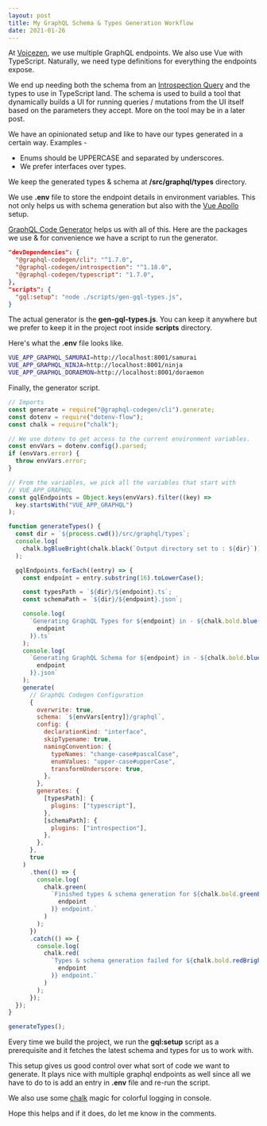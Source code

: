 ```yaml
---
layout: post
title: My GraphQL Schema & Types Generation Workflow
date: 2021-01-26
---
```


At [Voicezen](https://voicezen.ai), we use multiple GraphQL endpoints. We also use Vue with TypeScript. Naturally, we need type definitions for everything the endpoints expose.

We end up needing both the schema from an [Introspection Query](https://graphql.org/learn/introspection/) and the types to use in TypeScript land. The schema is used to build a tool that dynamically builds a UI for running queries / mutations from the UI itself based on the parameters they accept. More on the tool may be in a later post.

We have an opinionated setup and like to have our types generated in a certain way. Examples -

- Enums should be UPPERCASE and separated by underscores.
- We prefer interfaces over types.

We keep the generated types & schema at **/src/graphql/types** directory.

We use **.env** file to store the endpoint details in environment variables. This not only helps us with schema generation but also with the [Vue Apollo](https://apollo.vuejs.org/) setup.

[GraphQL Code Generator](https://graphql-code-generator.com/) helps us with all of this. Here are the packages we use & for convenience we have a script to run the generator.

```json
"devDependencies": {
  "@graphql-codegen/cli": "^1.7.0",
  "@graphql-codegen/introspection": "^1.18.0",
  "@graphql-codegen/typescript": "1.7.0",
},
"scripts": {
  "gql:setup": "node ./scripts/gen-gql-types.js",
}
```

The actual generator is the **gen-gql-types.js**. You can keep it anywhere but we prefer to keep it in the project root inside **scripts** directory.

Here's what the **.env** file looks like.

```bash
VUE_APP_GRAPHQL_SAMURAI=http://localhost:8001/samurai
VUE_APP_GRAPHQL_NINJA=http://localhost:8001/ninja
VUE_APP_GRAPHQL_DORAEMON=http://localhost:8001/doraemon
```

Finally, the generator script.

```js
// Imports
const generate = require("@graphql-codegen/cli").generate;
const dotenv = require("dotenv-flow");
const chalk = require("chalk");

// We use dotenv to get access to the current environment variables.
const envVars = dotenv.config().parsed;
if (envVars.error) {
  throw envVars.error;
}

// From the variables, we pick all the variables that start with
// VUE_APP_GRAPHQL
const gqlEndpoints = Object.keys(envVars).filter((key) =>
  key.startsWith("VUE_APP_GRAPHQL")
);

function generateTypes() {
  const dir = `${process.cwd()}/src/graphql/types`;
  console.log(
    chalk.bgBlueBright(chalk.black(`Output directory set to : ${dir}`))
  );

  gqlEndpoints.forEach((entry) => {
    const endpoint = entry.substring(16).toLowerCase();

    const typesPath = `${dir}/${endpoint}.ts`;
    const schemaPath = `${dir}/${endpoint}.json`;

    console.log(
      `Generating GraphQL Types for ${endpoint} in - ${chalk.bold.blue(
        endpoint
      )}.ts`
    );
    console.log(
      `Generating GraphQL Schema for ${endpoint} in - ${chalk.bold.blue(
        endpoint
      )}.json`
    );
    generate(
      // GraphQL Codegen Configuration
      {
        overwrite: true,
        schema: `${envVars[entry]}/graphql`,
        config: {
          declarationKind: "interface",
          skipTypename: true,
          namingConvention: {
            typeNames: "change-case#pascalCase",
            enumValues: "upper-case#upperCase",
            transformUnderscore: true,
          },
        },
        generates: {
          [typesPath]: {
            plugins: ["typescript"],
          },
          [schemaPath]: {
            plugins: ["introspection"],
          },
        },
      },
      true
    )
      .then(() => {
        console.log(
          chalk.green(
            `Finished types & schema generation for ${chalk.bold.greenBright(
              endpoint
            )} endpoint.`
          )
        );
      })
      .catch(() => {
        console.log(
          chalk.red(
            `Types & schema generation failed for ${chalk.bold.redBright(
              endpoint
            )} endpoint.`
          )
        );
      });
  });
}

generateTypes();
```

Every time we build the project, we run the **gql:setup** script as a prerequisite and it fetches the latest schema and types for us to work with.

This setup gives us good control over what sort of code we want to generate. It plays nice with multiple graphql endpoints as well since all we have to do to is add an entry in **.env** file and re-run the script.

We also use some [chalk](https://www.npmjs.com/package/chalk) magic for colorful logging in console.

Hope this helps and if it does, do let me know in the comments.
